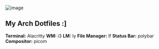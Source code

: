 ![image](https://github.com/user-attachments/assets/929edf34-a2fb-4549-bd42-70a1b7749a2f)

## My Arch Dotfiles :]
**Terminal:** Alacritty
**WM:** i3
**LM:** ly
**File Manager:** lf
**Status Bar:** polybar
**Compositor:** picom
